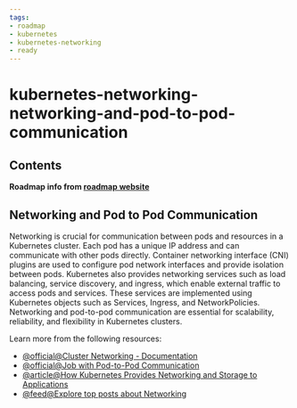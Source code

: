 ```yaml
---
tags:
- roadmap
- kubernetes
- kubernetes-networking
- ready
---
```


# kubernetes-networking-networking-and-pod-to-pod-communication

## Contents

__Roadmap info from [roadmap website](https://roadmap.sh/kubernetes/services-and-networking/networking-and-pod-to-pod-communication)__

## Networking and Pod to Pod Communication

Networking is crucial for communication between pods and resources in a Kubernetes cluster. Each pod has a unique IP address and can communicate with other pods directly. Container networking interface (CNI) plugins are used to configure pod network interfaces and provide isolation between pods. Kubernetes also provides networking services such as load balancing, service discovery, and ingress, which enable external traffic to access pods and services. These services are implemented using Kubernetes objects such as Services, Ingress, and NetworkPolicies. Networking and pod-to-pod communication are essential for scalability, reliability, and flexibility in Kubernetes clusters.

Learn more from the following resources:

* [@official@Cluster Networking - Documentation](https://kubernetes.io/docs/concepts/cluster-administration/networking/)
* [@official@Job with Pod-to-Pod Communication](https://kubernetes.io/docs/tasks/job/job-with-pod-to-pod-communication/)
* [@article@How Kubernetes Provides Networking and Storage to Applications](https://thenewstack.io/how-kubernetes-provides-networking-and-storage-to-applications/)
* [@feed@Explore top posts about Networking](https://app.daily.dev/tags/networking?ref=roadmapsh)
